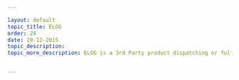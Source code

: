 ```yaml
---

layout: default
topic_title: ELOG
order: 24
date: 10-12-2015
topic_description:   
topic_more_description: ELOG is a 3rd Party product dispatching or fulfilling application. ELOG is outside the dell network. All the 3rd party products for APJ region is shipped by ELOG warehouses. OCI interacts with ELOG through FTP server called Tumbleweed used for B2B communications. 


---
```


